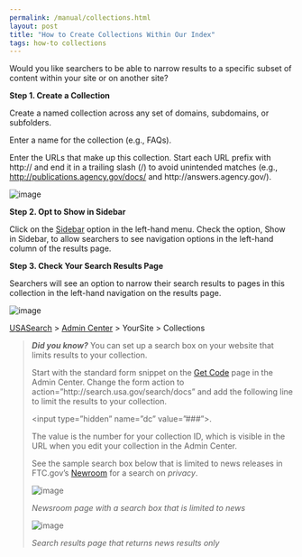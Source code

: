 ```yaml
---
permalink: /manual/collections.html
layout: post
title: "How to Create Collections Within Our Index"
tags: how-to collections
---
```

<p>Would you like searchers to be able to narrow results to a specific subset of content within your site or on another site?</p>
<p><strong>Step 1. Create a Collection</strong></p>
<p>Create a named collection across any set of domains, subdomains, or subfolders.</p>
<p>Enter a name for the collection (e.g., FAQs).</p>
<p>Enter the URLs that make up this collection. Start each URL prefix with http:// and end it in a trailing slash (/) to avoid unintended matches (e.g., <a href="http://publications.agency.gov/docs/">http://publications.agency.gov/docs/</a> and http://answers.agency.gov/).</p>
<p><img class="img-polaroid" alt="image" src="http://f22818b4dfc10241d8a3-f1564c64756a8cfee25b6b19953b1d23.r31.cf2.rackcdn.com/tumblr_m0j67qCpD31qid15q.png"/></p>
<p><strong>Step 2. Opt to Show in Sidebar</strong></p>
<p>Click on the <a href="/blog/how-to-select-the-sidebar-options-that-appear-on-your.html">Sidebar</a> option in the left-hand menu. Check the option, Show in Sidebar, to allow searchers to see navigation options in the left-hand column of the results page.</p>
<p><strong>Step 3. Check Your Search Results Page</strong></p>
<p>Searchers will see an option to narrow their search results to pages in this collection in the left-hand navigation on the results page.</p>
<p><img class="img-polaroid" alt="image" src="http://f22818b4dfc10241d8a3-f1564c64756a8cfee25b6b19953b1d23.r31.cf2.rackcdn.com/tumblr_m0j6jwQoHO1qid15q.png"/></p>
<p><a href="http://usasearch.howto.gov/">USASearch</a> &gt; <a href="http://search.usa.gov/affiliates/home">Admin Center</a> &gt; YourSite &gt; Collections</p>
<blockquote>
<div>
<p><em><strong>Did you know?</strong> </em>You can set up a search box on your website that limits results to your collection. </p>
<p>Start with the standard form snippet on the <a href="/blog/how-to-add-our-code-to-your-website.html">Get Code</a> page in the Admin Center. Change the form action to action=&#8221;http://search.usa.gov/search/docs&#8221; and add the following line to limit the results to your collection. </p>
<p>&lt;input type=&#8221;hidden&#8221; name=&#8221;dc&#8221; value=&#8221;###&#8221;&gt;.</p>
<p>The value is the number for your collection ID, which is visible in the URL when you edit your collection in the Admin Center.</p>
<p>See the sample search box below that is limited to news releases in FTC.gov&#8217;s <a href="http://www.ftc.gov/opa/index.shtml">Newroom</a> for a search on <em>privacy</em>.</p>
<p><img class="img-polaroid" alt="image" src="http://f22818b4dfc10241d8a3-f1564c64756a8cfee25b6b19953b1d23.r31.cf2.rackcdn.com/tumblr_mezhnwedQK1qid15q.png"/></p>
<p><em>Newsroom page with a search box that is limited to news </em></p>
<p><img class="img-polaroid" alt="image" src="http://f22818b4dfc10241d8a3-f1564c64756a8cfee25b6b19953b1d23.r31.cf2.rackcdn.com/tumblr_mezhr7VJZU1qid15q.png"/></p>
<p><em>Search results page that returns news results </em><em>only</em></p>
</div>
</blockquote>
